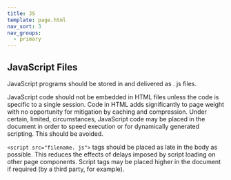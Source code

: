 ```yaml
---
title: JS
template: page.html
nav_sort: 3
nav_groups:
  - primary
---
```


## JavaScript Files
JavaScript programs should be stored in and delivered as . js files.

JavaScript code should not be embedded in HTML files unless the code is specific to a single session. Code in HTML adds significantly to page weight with no opportunity for mitigation by caching and compression. Under certain, limited, circumstances, JavaScript code may be placed in the document in order to speed execution or for dynamically generated scripting. This should be avoided.

```<script src="filename. js">``` tags should be placed as late in the body as possible. This reduces the effects of delays imposed by script loading on other page components. Script tags may be placed higher in the document if required (by a third party, for example).

